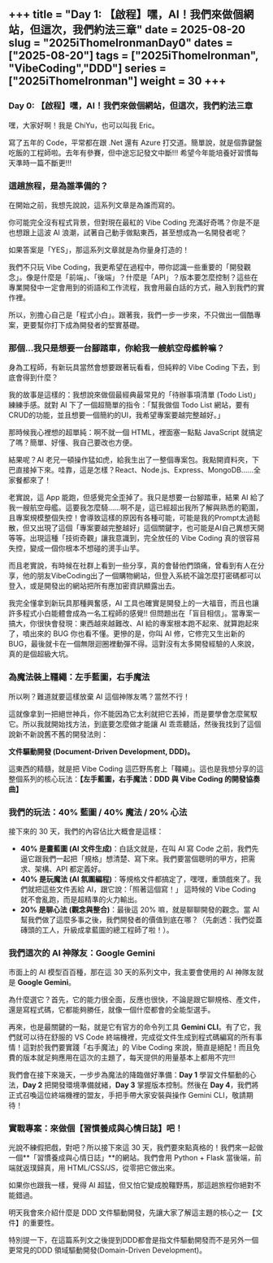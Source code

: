 +++ 
title = "Day 1: 【啟程】嘿，AI！我們來做個網站，但這次，我們約法三章" 
date = 2025-08-20 
slug = "2025iThomeIronmanDay0" 
dates = ["2025-08-20"] 
tags = ["2025iThomeIronman", "VibeCoding","DDD"] 
series = ["2025iThomeIronman"] 
weight = 30
+++
---

### Day 0: 【啟程】嘿，AI！我們來做個網站，但這次，我們約法三章

嘿，大家好啊！我是 ChiYu，也可以叫我 Eric。

寫了五年的 Code，平常都在跟 .Net 還有 Azure 打交道。簡單說，就是個靠鍵盤吃飯的工程師啦。去年有參賽，但中途忘記發文中斷!!! 希望今年能培養好習慣每天準時一篇不斷更!!!

### 這趟旅程，是為誰準備的？

在開始之前，我想先說說，這系列文章是為誰而寫的。

你可能完全沒有程式背景，但對現在最紅的 Vibe Coding 充滿好奇嗎？你是不是也想跟上這波 AI 浪潮，試著自己動手做點東西，甚至想成為一名開發者呢？

如果答案是「YES」，那這系列文章就是為你量身打造的！

我們不只玩 Vibe Coding，我更希望在過程中，帶你認識一些重要的「開發觀念」。像是什麼是「前端」、「後端」？什麼是「API」？版本要怎麼控制？這些在專業開發中一定會用到的術語和工作流程，我會用最白話的方式，融入到我們的實作裡。

所以，別擔心自己是「程式小白」。跟著我，我們一步一步來，不只做出一個酷專案，更要幫你打下成為開發者的堅實基礎。

### 那個…我只是想要一台腳踏車，你給我一艘航空母艦幹嘛？

身為工程師，有新玩具當然會想要跟著玩看看，但純粹的 Vibe Coding 下去，到底會得到什麼？

我的故事是這樣的：我想說來做個最經典最常見的「待辦事項清單 (Todo List)」練練手感。就對 AI 下了一個超簡單的指令：「幫我做個 Todo List 網站，要有CRUD的功能，並且想要一個簡約的UI，我希望專案要越完整越好。」

那時候我心裡想的超單純：啊不就一個 HTML，裡面塞一點點 JavaScript 就搞定了嗎？簡單、好懂、我自己要改也方便。

結果呢？AI 老兄一頓操作猛如虎，給我生出了一整個專案包。我點開資料夾，下巴直接掉下來。哇靠，這是怎樣？React、Node.js、Express、MongoDB……全家餐都來了！

老實說，這 App 能跑，但感覺完全歪掉了。我只是想要一台腳踏車，結果 AI 給了我一艘航空母艦。這要我怎麼騎……啊不是，這已經超出我所了解與熟悉的範圍，且專案規模整個失控！會導致這樣的原因有各種可能，可能是我的Prompt太過鬆散，但又出現了這個「專案要越完整越好」這個關鍵字，也可能是AI自己異想天開等等。出現這種「技術奇觀」讓我意識到，完全放任的 Vibe Coding 真的很容易失控，變成一個你根本不想碰的燙手山芋。

而且老實說，有時候在社群上看到一些分享，真的會替他們頭痛，曾看到有人在分享，他的朋友VibeCoding出了一個購物網站，但登入系統不論怎麼打密碼都可以登入，或是開發出的網站把所有應加密資訊顯露出去。

我完全懂拿到新玩具那種興奮感，AI 工具也確實是開發上的一大福音，而且也讓許多程式小白能體會成為一名工程師的感覺!! 但問題出在「盲目相信」。當專案一搞大，你很快會發現：東西越來越難改、AI 給的專案根本跑不起來、就算跑起來了，噴出來的 BUG 你也看不懂。更慘的是，你叫 AI 修，它修完又生出新的 BUG，最後就卡在一個無限迴圈裡動彈不得。這對沒有太多開發經驗的人來說，真的是個超級大坑。

### 為魔法裝上韁繩：左手藍圖，右手魔法

所以咧？難道就要這樣放棄 AI 這個神隊友嗎？當然不行！

這就像拿到一把絕世神兵，你不能因為它太利就把它丟掉，而是要學會怎麼駕馭它。所以我就開始找方法，到底要怎麼做才能讓 AI 乖乖聽話，然後我找到了這個說新不新說舊不舊的開發法則：

**文件驅動開發 (Document-Driven Development, DDD)。**

這東西的精髓，就是把 Vibe Coding 這匹野馬套上「韁繩」。這也是我想分享的這整個系列的核心玩法：**【左手藍圖，右手魔法：DDD 與 Vibe Coding 的開發協奏曲】**

### 我們的玩法：40% 藍圖 / 40% 魔法 / 20% 心法

接下來的 30 天，我們的內容佔比大概會是這樣：

- **40% 是畫藍圖 (AI 文件生成)**：白話文就是，在叫 AI 寫 Code 之前，我們先逼它跟我們一起把「規格」想清楚、寫下來。我們要當個聰明的甲方，把需求、架構、API 都定義好。
- **40% 是玩魔法 (AI 氛圍編程)**：等規格文件都搞定了，嘿嘿，重頭戲來了。我們就把這些文件丟給 AI，跟它說：「照著這個寫！」 這時候的 Vibe Coding 就不會亂跑，而是超精準的火力輸出。
- **20% 是聊心法 (觀念與整合)**：最後這 20% 嘛，就是聊聊開發的觀念。當 AI 幫我們做了這麼多事之後，我們開發者的價值到底在哪？（先劇透：我們從蓋磚頭的工人，升級成拿藍圖的總工程師了啦！）。

### 我們這次的 AI 神隊友：Google Gemini

市面上的 AI 模型百百種，那在這 30 天的系列文中，我主要會使用的 AI 神隊友就是 **Google Gemini**。

為什麼選它？首先，它的能力很全面，反應也很快，不論是跟它聊規格、產文件，還是寫程式碼，它都能夠勝任，就像一個什麼都會的全能型選手。

再來，也是最關鍵的一點，就是它有官方的命令列工具 **Gemini CLI**。有了它，我們就可以待在舒服的 VS Code 終端機裡，完成從文件生成到程式碼編寫的所有事情！這對於我們要實踐「右手魔法」的 Vibe Coding 來說，簡直是絕配！而且免費的版本就足夠應用在這次的主題了，每天提供的用量基本上都用不完!!!

我們會在接下來幾天，一步步為魔法的降臨做好準備：**Day 1** 學習文件驅動的心法，**Day 2** 把開發環境準備就緒，**Day 3** 掌握版本控制。然後在 **Day 4**，我們將正式召喚這位終端機裡的盟友，手把手帶大家安裝與操作 Gemini CLI，敬請期待！

### 實戰專案：來做個【習慣養成與心情日誌】吧！

光說不練假把戲，對吧？所以接下來這 30 天，我們要來點真格的！我們來一起做一個**「習慣養成與心情日誌」**的網站。我們會用 Python + Flask 當後端，前端就返璞歸真，用 HTML/CSS/JS，從零把它做出來。

如果你也跟我一樣，覺得 AI 超猛，但又怕它變成脫韁野馬，那這趟旅程你絕對不能錯過。

明天我會來介紹什麼是 DDD 文件驅動開發，先讓大家了解這主題的核心之一【文件】的重要性。

特別提一下，在這篇系列文之後提到DDD都會是指文件驅動開發而不是另外一個更常見的DDD 領域驅動開發(Domain-Driven Development)。
